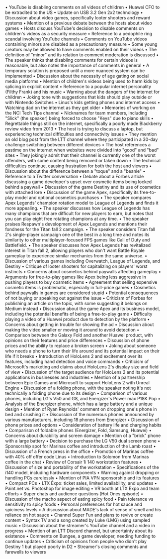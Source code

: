 • YouTube is disabling comments on all videos of children
• Huawei CFO to be extradited to the US
• Update on USB 3.2 Gen 2x2 technology
• Discussion about video games, specifically looter shooters and reward systems
• Mention of a previous debate between the hosts about video games
• Hosts discuss YouTube's decision to disable comments on children's videos as a security measure
• Reference to a pedophile ring scandal involving YouTube channels
• Comments on YouTube videos containing minors are disabled as a precautionary measure
• Some young creators may be allowed to have comments enabled on their videos
• The definition of "minor" and its relation to comment moderation is discussed
• The speaker thinks that disabling comments for certain videos is reasonable, but also notes the importance of comments in general
• A temporary solution is proposed until a more nuanced system can be implemented
• Discussion about the necessity of age gating on social media platforms
• Mention of children's videos being used to harm kids by splicing in explicit content
• Reference to a popular internet personality (Filthy Frank) and his music
• Warning about the dangers of the internet for children
• Joking tone with suggestions that kids should play outside or with Nintendo Switches
• Linus's kids getting phones and internet access
• Watching dad on the internet as they get older
• Memories of working on the NCI Tech Tips channel
• Nicknames for team members, including "Slick" (the speaker) being forced to choose "Keys" due to piano skills
• Regrettable things still on the internet, specifically a poorly made Blackberry review video from 2013
• The host is trying to discuss a laptop, but experiencing technical difficulties and connectivity issues
• They mention an old blog post from the LTT channel where they participated in a 30-day challenge switching between different devices
• The host references a pastime on the internet when websites were divided into "good" and "bad" sites
• They jokingly admit that their channel is currently one of the worst offenders, with some content being removed or taken down
• The technical difficulties continue, causing frustration for both the host and viewers
• Discussion about the difference between a "toque" and a "beanie"
• Reference to a Twitter conversation
• Debate about a Forbes article discussing a game developer's upset over cosmetic items being locked behind a paywall
• Discussion of the game Destiny and its use of cosmetics with attached lore
• Discussion of the game Apex, specifically its free-to-play model and optional cosmetics purchases
• The speaker compares Apex Legends' champion rotation model to League of Legends and finds it more appealing.
• The speaker discusses how League of Legends has many champions that are difficult for new players to earn, but notes that you can play eight free rotating champions at any time.
• The speaker praises Respawn's development of Apex Legends and mentions their fondness for the Titan fall 2 campaign.
• The speaker considers Titan fall 2's single-player campaign one of the best in a long time and notes its similarity to other multiplayer-focused FPS games like Call of Duty and Battlefield.
• The speaker discusses how Apex Legends has revitalized interest in Titan fall 2, allowing players who don't want Battle Royale gameplay to experience similar mechanics from the same universe.
• Discussion of various games including Overwatch, League of Legends, and Destiny
• Critique of looter shooters for capitalizing on players' worst instincts
• Concerns about cosmetics behind paywalls affecting gameplay
• Arguments for free-to-play games like Apex being less aggressive in pushing players to buy cosmetic items
• Agreement that selling expensive cosmetic items is problematic, especially in full-price games
• Cosmetics behind paywalls in games are considered stupid
• Potential consequences of not buying or speaking out against the issue
• Criticism of Forbes for publishing an article on the topic, with some suggesting it belongs on Medium instead
• Discussion about the game Apex and its business model, including the potential benefits of being a free-to-play game
• Difficulty playing a video of a Huawei product due to detection by the platform
• Concerns about getting in trouble for showing the ad
• Discussion about making the video smaller or moving it around to avoid detection
• Comparison between the Galaxy Fold and another Huawei product, with opinions on their features and price differences
• Discussion of phone prices and the ability to replace a broken screen
• Joking about someone who needs a phone to turn their life around and its potential impact on their life if it breaks
• Introduction of HoloLens 2 and excitement over its features, including hand detection and voice commands
• Criticism of Microsoft's marketing and claims about HoloLens 2's display size and field of view
• Discussion of the target audience for HoloLens 2 and its potential applications in businesses and industries
• Mention of a partnership between Epic Games and Microsoft to support HoloLens 2 with Unreal Engine
• Discussion of a folding phone, with the speaker noting it's not technically a folding phone due to its design
• Comparison of various phones, including LG's V50 and G8, and Energizer's Power max P18K Pop
• Analysis of the Energizer phone, which has a large battery and a unique design
• Mention of Ryan Reynolds' comment on dropping one's phone in bed and crushing it
• Discussion of the numerous phones announced by various manufacturers, including 18 phones from Energizer
• Discussion of phone prices and options
• Consideration of battery life and charging habits
• Comparison of foldable phones (Energizer, Fold, Samsung, Huawei)
• Concerns about durability and screen damage
• Mention of a "brick" phone with a large battery
• Decision to purchase the LG V50 dual screen phone
• Sponsorship spot for Marinas coffee and introduction of the Lamb roast
• Discussion of a French press in the office
• Promotion of Marinas coffee with 40% off offer code Linus
• Introduction to Solomon from Marinas coffee in the chat
• Review of Corsair 1i 140 workstation features
• Discussion of size and portability of the workstation
• Specifications of the i140 model, including hardware components
• Warning against dropping or handling PCs carelessly
• Mention of PIA VPN sponsorship and its features
• Compact PCs
• LTX Expo: ticket sales, limited availability, and updates
• Paint.net vs. Photoshop for image editing
• VR booth at LTX Expo and team efforts
• Super chats and audience questions (Hot Ones episode)
• Discussion of the macho aspect of eating spicy food
• Pain tolerance vs sensitivity to spicy foods
• Personal preferences for hot sauce and spiciness levels
• A discussion about MADE's lack of sense of smell and his reliance on hot sauce
• Channel Super Fun and plans to revive or create content
• Syntax TV and a song created by Luke (LMG) using sampled music
• Discussion about the streamer's YouTube channel and a video in progress
• Mention of an LTT Discord channel, but uncertainty about its existence
• Comments on Bungee, a game developer, needing funding to continue updates
• Criticism of opinions from people who didn't play Destiny 1 but played poorly in D2
• Streamer's closing comments and farewells to viewers